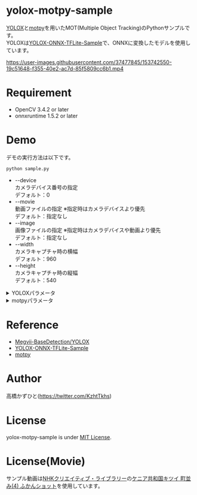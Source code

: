 # yolox-motpy-sample

[YOLOX](https://github.com/Megvii-BaseDetection/YOLOX)と[motpy](https://github.com/wmuron/motpy)を用いたMOT(Multiple Object Tracking)のPythonサンプルです。<br>
YOLOXは[YOLOX-ONNX-TFLite-Sample](https://github.com/Kazuhito00/YOLOX-ONNX-TFLite-Sample)で、ONNXに変換したモデルを使用しています。<br>

https://user-images.githubusercontent.com/37477845/153742550-19c51648-f355-40e2-ac7d-85f5809cc6b1.mp4

# Requirement 
* OpenCV 3.4.2 or later
* onnxruntime 1.5.2 or later

# Demo
デモの実行方法は以下です。
```bash
python sample.py
```
* --device<br>
カメラデバイス番号の指定<br>
デフォルト：0
* --movie<br>
動画ファイルの指定 ※指定時はカメラデバイスより優先<br>
デフォルト：指定なし
* --image<br>
画像ファイルの指定 ※指定時はカメラデバイスや動画より優先<br>
デフォルト：指定なし
* --width<br>
カメラキャプチャ時の横幅<br>
デフォルト：960
* --height<br>
カメラキャプチャ時の縦幅<br>
デフォルト：540
<details>
<summary>YOLOXパラメータ</summary>
  
* --model<br>
ロードするモデルの格納パス<br>
デフォルト：model/yolox_nano.onnx
* --input_shape<br>
モデルの入力サイズ<br>
デフォルト：416,416
* --score_th<br>
クラス判別の閾値<br>
デフォルト：0.3
* --nms_th<br>
NMSの閾値<br>
デフォルト：0.45
* --nms_score_th<br>
NMSのスコア閾値<br>
デフォルト：0.1
* --with_p6<br>
Large P6モデルを使用するか否か<br>
デフォルト：指定なし
</details>

<details>
<summary>motpyパラメータ</summary>
  
* --max_staleness<br>
デフォルト：5
* --order_pos<br>
デフォルト：1
* --dim_pos<br>
デフォルト：2
* --order_size<br>
デフォルト：0
* --dim_size<br>
デフォルト：2
* --q_var_pos<br>
デフォルト：5000.0
* --r_var_pos<br>
デフォルト：0.1
* --tracker_min_iou<br>
デフォルト：0.25
* --multi_match_min_iou<br>
デフォルト：0.93
* --min_steps_alive<br>
デフォルト：3
  
※パラメータ詳細は[motpy](https://github.com/wmuron/motpy)を参照ください。
</details>


# Reference
* [Megvii-BaseDetection/YOLOX](https://github.com/Megvii-BaseDetection/YOLOX)
* [YOLOX-ONNX-TFLite-Sample](https://github.com/Kazuhito00/YOLOX-ONNX-TFLite-Sample)
* [motpy](https://github.com/wmuron/motpy)

# Author
高橋かずひと(https://twitter.com/KzhtTkhs)
 
# License 
yolox-motpy-sample is under [MIT License](LICENSE).

# License(Movie)
サンプル動画は[NHKクリエイティブ・ライブラリー](https://www.nhk.or.jp/archives/creative/)の[ケニア共和国キツイ 町並み(4) ふかんショット](https://www2.nhk.or.jp/archives/creative/material/view.cgi?m=D0002040395_00000)を使用しています。
